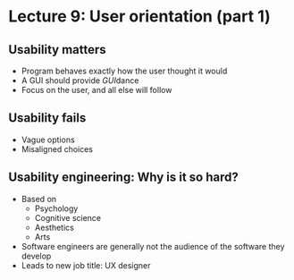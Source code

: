 # Lecture 9: User orientation (part 1)

## Usability matters

- Program behaves exactly how the user thought it would
- A GUI should provide *GUI*dance
- Focus on the user, and all else will follow

## Usability fails

- Vague options
- Misaligned choices

## Usability engineering: Why is it so hard?

- Based on 
    - Psychology
    - Cognitive science
    - Aesthetics
    - Arts
- Software engineers are generally not the audience of the software they develop
- Leads to new job title: UX designer